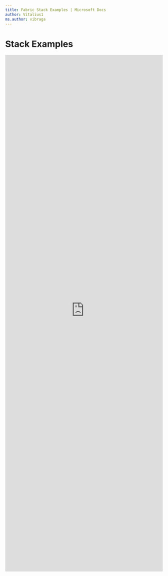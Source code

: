 ```yaml
---
title: Fabric Stack Examples | Microsoft Docs
author: Vitalius1
ms.author: vibraga
---
```


# Stack Examples

<iframe 
    title='Stack Examples'
    src='https://fabricweb.z5.web.core.windows.net/pr-deploy-site/refs/heads/master/fabric-website-resources/dist/index.html#/examples/stack?docsExample=true'
    frameborder='no'
    height='1650'
    style='width: 100%;'
>
